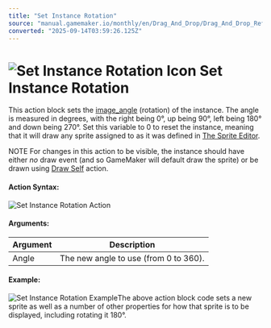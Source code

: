 ```yaml
---
title: "Set Instance Rotation"
source: "manual.gamemaker.io/monthly/en/Drag_And_Drop/Drag_And_Drop_Reference/Instance/Set_Instance_Rotation.htm"
converted: "2025-09-14T03:59:26.125Z"
---
```


# ![Set Instance Rotation Icon](../../../assets/Images/Scripting_Reference/Drag_And_Drop/Reference/Instance/i_Instance_Set_Rotation.png) Set Instance Rotation

This action block sets the [image\_angle](../../../GameMaker_Language/GML_Reference/Asset_Management/Sprites/Sprite_Instance_Variables/image_angle.md) (rotation) of the instance. The angle is measured in degrees, with the right being 0°, up being 90°, left being 180° and down being 270°. Set this variable to 0 to reset the instance, meaning that it will draw any sprite assigned to as it was defined in [The Sprite Editor](../../../The_Asset_Editors/Sprites.md).

NOTE For changes in this action to be visible, the instance should have either _no_ draw event (and so GameMaker will default draw the sprite) or be drawn using [Draw Self](../Drawing/Draw_Self.md) action.

#### Action Syntax:

![Set Instance Rotation Action](../../../assets/Images/Scripting_Reference/Drag_And_Drop/Reference/Instance/a_Instance_Set_Rotation.png)

#### Arguments:

| Argument | Description |
| --- | --- |
| Angle | The new angle to use (from 0 to 360). |

#### Example:

![Set Instance Rotation Example](../../../assets/Images/Scripting_Reference/Drag_And_Drop/Reference/Instance/e_Instance_Set_Sprite.png)The above action block code sets a new sprite as well as a number of other properties for how that sprite is to be displayed, including rotating it 180°.